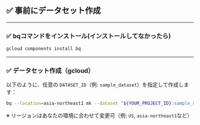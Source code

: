 ## ✅ 事前にデータセット作成
---
### ✅ bqコマンドをインストール(インストールしてなかったら)
```sh
gcloud components install bq
```
---
### ✅ データセット作成（gcloud）
以下のように、任意の `DATASET_ID`（例: `sample_dataset`）を指定して作成します：
```sh
bq --location=asia-northeast1 mk --dataset "${YOUR_PROJECT_ID}:sample_dataset"
```
※ リージョンはあなたの環境に合わせて変更可（例: `US`, `asia-northeast1`など）
